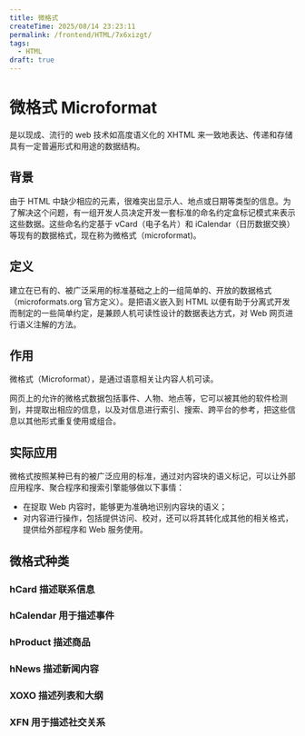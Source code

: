 ```yaml
---
title: 微格式
createTime: 2025/08/14 23:23:11
permalink: /frontend/HTML/7x6xizgt/
tags:
  - HTML
draft: true
---
```


# 微格式 Microformat

是以现成、流行的 web 技术如高度语义化的 XHTML 来一致地表达、传递和存储具有一定普遍形式和用途的数据结构。

## 背景

由于 HTML 中缺少相应的元素，很难突出显示人、地点或日期等类型的信息。为了解决这个问题，有一组开发人员决定开发一套标准的命名约定盒标记模式来表示这些数据。这些命名约定基于 vCard（电子名片）和 iCalendar（日历数据交换）等现有的数据格式，现在称为微格式（microformat)。

## 定义

建立在已有的、被广泛采用的标准基础之上的一组简单的、开放的数据格式（microformats.org 官方定义）。是把语义嵌入到 HTML 以便有助于分离式开发而制定的一些简单约定，是兼顾人机可读性设计的数据表达方式，对 Web 网页进行语义注解的方法。

## 作用

微格式（Microformat），是通过语意相关让内容人机可读。

网页上的允许的微格式数据包括事件、人物、地点等，它可以被其他的软件检测到，并提取出相应的信息，以及对信息进行索引、搜索、跨平台的参考，把这些信息以其他形式重复使用或组合。

## 实际应用

微格式按照某种已有的被广泛应用的标准，通过对内容块的语义标记，可以让外部应用程序、聚合程序和搜索引擎能够做以下事情：

- 在捉取 Web 内容时，能够更为准确地识别内容块的语义；
- 对内容进行操作，包括提供访问、校对，还可以将其转化成其他的相关格式，提供给外部程序和 Web 服务使用。

## 微格式种类

### hCard 描述联系信息

### hCalendar 用于描述事件

### hProduct 描述商品

### hNews 描述新闻内容

### XOXO 描述列表和大纲

### XFN 用于描述社交关系
